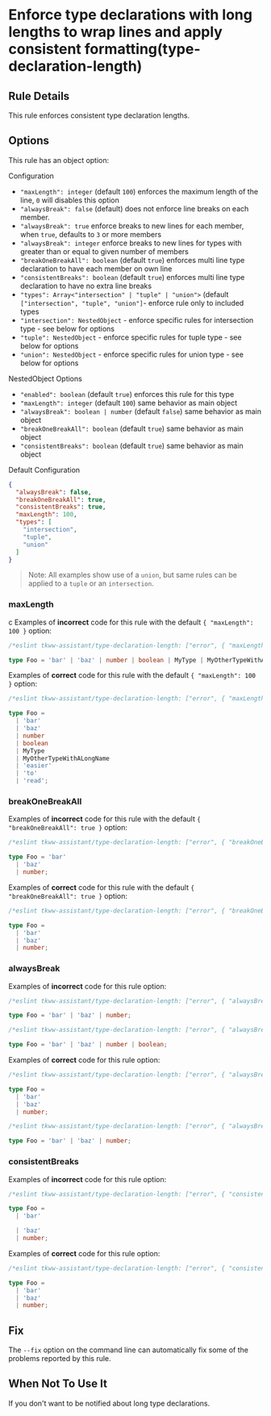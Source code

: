 # Enforce type declarations with long lengths to wrap lines and apply consistent formatting(type-declaration-length)

## Rule Details

This rule enforces consistent type declaration lengths.

## Options

This rule has an object option:

Configuration
* `"maxLength": integer` (default `100`) enforces the maximum length of the line, `0` will disables this option
* `"alwaysBreak": false` (default) does not enforce line breaks on each member.
* `"alwaysBreak": true` enforce breaks to new lines for each member, when `true`, defaults to `3` or more members
* `"alwaysBreak": integer` enforce breaks to new lines for types with greater than or equal to given number of members
* `"breakOneBreakAll": boolean` (default `true`) enforces multi line type declaration to have each member on own line
* `"consistentBreaks": boolean` (default `true`) enforces multi line type declaration to have no extra line breaks
* `"types": Array<"intersection" | "tuple" | "union">` (default `["intersection", "tuple", "union"]`- enforce rule only to included types
* `"intersection": NestedObject` - enforce specific rules for intersection type - see below for options
* `"tuple": NestedObject` - enforce specific rules for tuple type - see below for options
* `"union": NestedObject` - enforce specific rules for union type - see below for options

NestedObject Options
* `"enabled": boolean` (default `true`) enforces this rule for this type
* `"maxLength": integer` (default `100`) same behavior as main object
* `"alwaysBreak": boolean | number` (default `false`) same behavior as main object
* `"breakOneBreakAll": boolean` (default `true`) same behavior as main object
* `"consistentBreaks": boolean` (default `true`) same behavior as main object

Default Configuration
```json
{
  "alwaysBreak": false,
  "breakOneBreakAll": true,
  "consistentBreaks": true,
  "maxLength": 100,
  "types": [
    "intersection",
    "tuple",
    "union"
  ]
}
```
> Note: All examples show use of a `union`, but same rules can be applied to a `tuple` or an `intersection`.

### maxLength
c
Examples of **incorrect** code for this rule with the default `{ "maxLength": 100 }` option:

```typescript
/*eslint tkww-assistant/type-declaration-length: ["error", { "maxLength": 100 }]*/

type Foo = 'bar' | 'baz' | number | boolean | MyType | MyOtherTypeWithALongName | 'harder' | 'to' | 'read';
```

Examples of **correct** code for this rule with the default `{ "maxLength": 100 }` option:

```typescript
/*eslint tkww-assistant/type-declaration-length: ["error", { "maxLength": 100 }]*/

type Foo =
  | 'bar'
  | 'baz'
  | number
  | boolean
  | MyType
  | MyOtherTypeWithALongName
  | 'easier'
  | 'to'
  | 'read';

```

### breakOneBreakAll

Examples of **incorrect** code for this rule with the default `{ "breakOneBreakAll": true }` option:

```typescript
/*eslint tkww-assistant/type-declaration-length: ["error", { "breakOneBreakAll": true }]*/

type Foo = 'bar'
  | 'baz'
  | number;
```

Examples of **correct** code for this rule with the default `{ "breakOneBreakAll": true }` option:

```typescript
/*eslint tkww-assistant/type-declaration-length: ["error", { "breakOneBreakAll": true }]*/

type Foo =
  | 'bar'
  | 'baz'
  | number;

```

### alwaysBreak

Examples of **incorrect** code for this rule option:

```typescript
/*eslint tkww-assistant/type-declaration-length: ["error", { "alwaysBreak": true }]*/

type Foo = 'bar' | 'baz' | number;
```

```typescript
/*eslint tkww-assistant/type-declaration-length: ["error", { "alwaysBreak": 4 }]*/

type Foo = 'bar' | 'baz' | number | boolean;

```

Examples of **correct** code for this rule option:

```typescript
/*eslint tkww-assistant/type-declaration-length: ["error", { "alwaysBreak": true }]*/

type Foo =
  | 'bar'
  | 'baz'
  | number;

```

```typescript
/*eslint tkww-assistant/type-declaration-length: ["error", { "alwaysBreak": 4 }]*/

type Foo = 'bar' | 'baz' | number;

```


### consistentBreaks

Examples of **incorrect** code for this rule option:

```typescript
/*eslint tkww-assistant/type-declaration-length: ["error", { "consistentBreaks": true }]*/

type Foo =
  | 'bar'

  | 'baz'
  | number;
```


Examples of **correct** code for this rule option:

```typescript
/*eslint tkww-assistant/type-declaration-length: ["error", { "consistentBreaks": true }]*/

type Foo =
  | 'bar'
  | 'baz'
  | number;

```


## Fix

The `--fix` option on the command line can automatically fix some of the problems reported by this rule.

## When Not To Use It

If you don't want to be notified about long type declarations.
